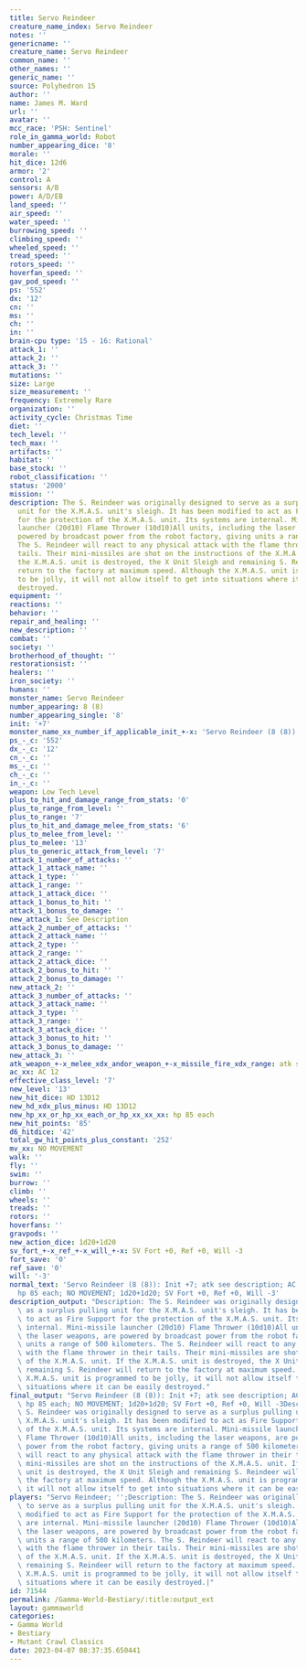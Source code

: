 ```yaml
---
title: Servo Reindeer
creature_name_index: Servo Reindeer
notes: ''
genericname: ''
creature_name: Servo Reindeer
common_name: ''
other_names: ''
generic_name: ''
source: Polyhedron 15
author: ''
name: James M. Ward
url: ''
avatar: ''
mcc_race: 'PSH: Sentinel'
role_in_gamma_world: Robot
number_appearing_dice: '8'
morale: ''
hit_dice: 12d6
armor: '2'
control: A
sensors: A/B
power: A/D/EB
land_speed: ''
air_speed: ''
water_speed: ''
burrowing_speed: ''
climbing_speed: ''
wheeled_speed: ''
tread_speed: ''
rotors_speed: ''
hoverfan_speed: ''
gav_pod_speed: ''
ps: '552'
dx: '12'
cn: ''
ms: ''
ch: ''
in: ''
brain-cpu type: '15 - 16: Rational'
attack_1: ''
attack_2: ''
attack_3: ''
mutations: ''
size: Large
size_measurement: ''
frequency: Extremely Rare
organization: ''
activity_cycle: Christmas Time
diet: ''
tech_level: ''
tech_max: ''
artifacts: ''
habitat: ''
base_stock: ''
robot_classification: ''
status: '2000'
mission: ''
description: The S. Reindeer was originally designed to serve as a surplus pulling
  unit for the X.M.A.S. unit's sleigh. It has been modified to act as Fire Support
  for the protection of the X.M.A.S. unit. Its systems are internal. Mini-missile
  launcher (20d10) Flame Thrower (10d10)All units, including the laser weapons, are
  powered by broadcast power from the robot factory, giving units a range of 500 kilometers.
  The S. Reindeer will react to any physical attack with the flame thrower in their
  tails. Their mini-missiles are shot on the instructions of the X.M.A.S. unit. If
  the X.M.A.S. unit is destroyed, the X Unit Sleigh and remaining S. Reindeer will
  return to the factory at maximum speed. Although the X.M.A.S. unit is programmed
  to be jolly, it will not allow itself to get into situations where it can be easily
  destroyed.
equipment: ''
reactions: ''
behavior: ''
repair_and_healing: ''
new_description: ''
combat: ''
society: ''
brotherhood_of_thought: ''
restorationsist: ''
healers: ''
iron_society: ''
humans: ''
monster_name: Servo Reindeer
number_appearing: 8 (8)
number_appearing_single: '8'
init: '+7'
monster_name_xx_number_if_applicable_init_+-x: 'Servo Reindeer (8 (8)): Init +7'
ps_-_c: '552'
dx_-_c: '12'
cn_-_c: ''
ms_-_c: ''
ch_-_c: ''
in_-_c: ''
weapon: Low Tech Level
plus_to_hit_and_damage_range_from_stats: '0'
plus_to_range_from_level: ''
plus_to_range: '7'
plus_to_hit_and_damage_melee_from_stats: '6'
plus_to_melee_from_level: ''
plus_to_melee: '13'
plus_to_generic_attack_from_level: '7'
attack_1_number_of_attacks: ''
attack_1_attack_name: ''
attack_1_type: ''
attack_1_range: ''
attack_1_attack_dice: ''
attack_1_bonus_to_hit: ''
attack_1_bonus_to_damage: ''
new_attack_1: See Description
attack_2_number_of_attacks: ''
attack_2_attack_name: ''
attack_2_type: ''
attack_2_range: ''
attack_2_attack_dice: ''
attack_2_bonus_to_hit: ''
attack_2_bonus_to_damage: ''
new_attack_2: ''
attack_3_number_of_attacks: ''
attack_3_attack_name: ''
attack_3_type: ''
attack_3_range: ''
attack_3_attack_dice: ''
attack_3_bonus_to_hit: ''
attack_3_bonus_to_damage: ''
new_attack_3: ''
atk_weapon_+-x_melee_xdx_andor_weapon_+-x_missile_fire_xdx_range: atk see description
ac_xx: AC 12
effective_class_level: '7'
new_level: '13'
new_hit_dice: HD 13D12
new_hd_xdx_plus_minus: HD 13D12
new_hp_xx_or_hp_xx_each_or_hp_xx_xx_xx: hp 85 each
new_hit_points: '85'
d6_hitdice: '42'
total_gw_hit_points_plus_constant: '252'
mv_xx: NO MOVEMENT
walk: ''
fly: ''
swim: ''
burrow: ''
climb: ''
wheels: ''
treads: ''
rotors: ''
hoverfans: ''
gravpods: ''
new_action_dice: 1d20+1d20
sv_fort_+-x_ref_+-x_will_+-x: SV Fort +0, Ref +0, Will -3
fort_save: '0'
ref_save: '0'
will: '-3'
normal_text: 'Servo Reindeer (8 (8)): Init +7; atk see description; AC 12; HD 13D12
  hp 85 each; NO MOVEMENT; 1d20+1d20; SV Fort +0, Ref +0, Will -3'
description_output: "Description: The S. Reindeer was originally designed to serve\
  \ as a surplus pulling unit for the X.M.A.S. unit's sleigh. It has been modified\
  \ to act as Fire Support for the protection of the X.M.A.S. unit. Its systems are\
  \ internal. Mini-missile launcher (20d10) Flame Thrower (10d10)All units, including\
  \ the laser weapons, are powered by broadcast power from the robot factory, giving\
  \ units a range of 500 kilometers. The S. Reindeer will react to any physical attack\
  \ with the flame thrower in their tails. Their mini-missiles are shot on the instructions\
  \ of the X.M.A.S. unit. If the X.M.A.S. unit is destroyed, the X Unit Sleigh and\
  \ remaining S. Reindeer will return to the factory at maximum speed. Although the\
  \ X.M.A.S. unit is programmed to be jolly, it will not allow itself to get into\
  \ situations where it can be easily destroyed."
final_output: "Servo Reindeer (8 (8)): Init +7; atk see description; AC 12; HD 13D12\
  \ hp 85 each; NO MOVEMENT; 1d20+1d20; SV Fort +0, Ref +0, Will -3Description: The\
  \ S. Reindeer was originally designed to serve as a surplus pulling unit for the\
  \ X.M.A.S. unit's sleigh. It has been modified to act as Fire Support for the protection\
  \ of the X.M.A.S. unit. Its systems are internal. Mini-missile launcher (20d10)\
  \ Flame Thrower (10d10)All units, including the laser weapons, are powered by broadcast\
  \ power from the robot factory, giving units a range of 500 kilometers. The S. Reindeer\
  \ will react to any physical attack with the flame thrower in their tails. Their\
  \ mini-missiles are shot on the instructions of the X.M.A.S. unit. If the X.M.A.S.\
  \ unit is destroyed, the X Unit Sleigh and remaining S. Reindeer will return to\
  \ the factory at maximum speed. Although the X.M.A.S. unit is programmed to be jolly,\
  \ it will not allow itself to get into situations where it can be easily destroyed."
players: "Servo Reindeer; '';Description: The S. Reindeer was originally designed\
  \ to serve as a surplus pulling unit for the X.M.A.S. unit's sleigh. It has been\
  \ modified to act as Fire Support for the protection of the X.M.A.S. unit. Its systems\
  \ are internal. Mini-missile launcher (20d10) Flame Thrower (10d10)All units, including\
  \ the laser weapons, are powered by broadcast power from the robot factory, giving\
  \ units a range of 500 kilometers. The S. Reindeer will react to any physical attack\
  \ with the flame thrower in their tails. Their mini-missiles are shot on the instructions\
  \ of the X.M.A.S. unit. If the X.M.A.S. unit is destroyed, the X Unit Sleigh and\
  \ remaining S. Reindeer will return to the factory at maximum speed. Although the\
  \ X.M.A.S. unit is programmed to be jolly, it will not allow itself to get into\
  \ situations where it can be easily destroyed.|"
id: 71544
permalink: /Gamma-World-Bestiary/:title:output_ext
layout: gammaworld
categories:
- Gamma World
- Bestiary
- Mutant Crawl Classics
date: 2023-04-07 08:37:35.650441
---
```

